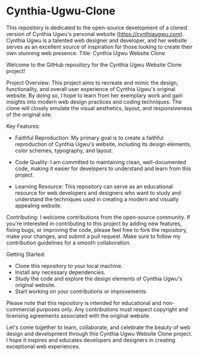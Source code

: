 # Cynthia-Ugwu-Clone
This repository is dedicated to the open-source development of a cloned version of Cynthia Ugwu's personal website (https://cynthiaugwu.com). Cynthia Ugwu is a talented web designer and developer, and her website serves as an excellent source of inspiration for those looking to create their own stunning web presence.
Title: Cynthia Ugwu Website Clone

Welcome to the GitHub repository for the Cynthia Ugwu Website Clone project!

Project Overview:
This project aims to recreate and mimic the design, functionality, and overall user experience of Cynthia Ugwu's original website. By doing so, I hope to learn from her exemplary work and gain insights into modern web design practices and coding techniques. The clone will closely emulate the visual aesthetics, layout, and responsiveness of the original site.

Key Features:
- Faithful Reproduction: My primary goal is to create a faithful reproduction of Cynthia Ugwu's website, including its design elements, color schemes, typography, and layout.

- Code Quality: I am committed to maintaining clean, well-documented code, making it easier for developers to understand and learn from this project.

- Learning Resource: This repository can serve as an educational resource for web developers and designers who want to study and understand the techniques used in creating a modern and visually appealing website.

Contributing:
I welcome contributions from the open-source community. If you're interested in contributing to this project by adding new features, fixing bugs, or improving the code, please feel free to fork the repository, make your changes, and submit a pull request. Make sure to follow my contribution guidelines for a smooth collaboration.

Getting Started:
- Clone this repository to your local machine.
- Install any necessary dependencies.
- Study the code and explore the design elements of Cynthia Ugwu's original website.
- Start working on your contributions or improvements.

Please note that this repository is intended for educational and non-commercial purposes only. Any contributions must respect copyright and licensing agreements associated with the original website.

Let's come together to learn, collaborate, and celebrate the beauty of web design and development through this Cynthia Ugwu Website Clone project. I hope it inspires and educates developers and designers in creating exceptional web experiences.
